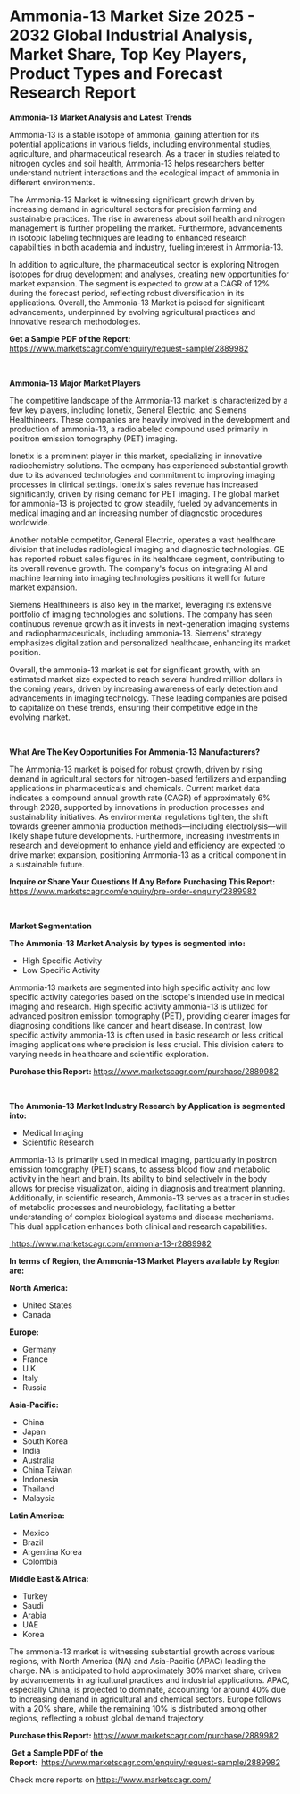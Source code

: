 <p><h1>Ammonia-13 Market Size 2025 - 2032 Global Industrial Analysis, Market Share, Top Key Players, Product Types and Forecast Research Report</h1></p><p><strong>Ammonia-13 Market Analysis and Latest Trends</strong></p>
<p><p>Ammonia-13 is a stable isotope of ammonia, gaining attention for its potential applications in various fields, including environmental studies, agriculture, and pharmaceutical research. As a tracer in studies related to nitrogen cycles and soil health, Ammonia-13 helps researchers better understand nutrient interactions and the ecological impact of ammonia in different environments. </p><p>The Ammonia-13 Market is witnessing significant growth driven by increasing demand in agricultural sectors for precision farming and sustainable practices. The rise in awareness about soil health and nitrogen management is further propelling the market. Furthermore, advancements in isotopic labeling techniques are leading to enhanced research capabilities in both academia and industry, fueling interest in Ammonia-13.</p><p>In addition to agriculture, the pharmaceutical sector is exploring Nitrogen isotopes for drug development and analyses, creating new opportunities for market expansion. The segment is expected to grow at a CAGR of 12% during the forecast period, reflecting robust diversification in its applications. Overall, the Ammonia-13 Market is poised for significant advancements, underpinned by evolving agricultural practices and innovative research methodologies.</p></p>
<p><strong>Get a Sample PDF of the Report:&nbsp;</strong> <a href="https://www.marketscagr.com/enquiry/request-sample/2889982?utm_campaign=3189&utm_medium=2&utm_source=Github&utm_content=ia&utm_term=14032025&utm_id=ammonia-13">https://www.marketscagr.com/enquiry/request-sample/2889982</a></p>
<p>&nbsp;</p>
<p><strong>Ammonia-13 Major Market Players</strong></p>
<p><p>The competitive landscape of the Ammonia-13 market is characterized by a few key players, including Ionetix, General Electric, and Siemens Healthineers. These companies are heavily involved in the development and production of ammonia-13, a radiolabeled compound used primarily in positron emission tomography (PET) imaging.</p><p>Ionetix is a prominent player in this market, specializing in innovative radiochemistry solutions. The company has experienced substantial growth due to its advanced technologies and commitment to improving imaging processes in clinical settings. Ionetix's sales revenue has increased significantly, driven by rising demand for PET imaging. The global market for ammonia-13 is projected to grow steadily, fueled by advancements in medical imaging and an increasing number of diagnostic procedures worldwide.</p><p>Another notable competitor, General Electric, operates a vast healthcare division that includes radiological imaging and diagnostic technologies. GE has reported robust sales figures in its healthcare segment, contributing to its overall revenue growth. The company's focus on integrating AI and machine learning into imaging technologies positions it well for future market expansion.</p><p>Siemens Healthineers is also key in the market, leveraging its extensive portfolio of imaging technologies and solutions. The company has seen continuous revenue growth as it invests in next-generation imaging systems and radiopharmaceuticals, including ammonia-13. Siemens' strategy emphasizes digitalization and personalized healthcare, enhancing its market position.</p><p>Overall, the ammonia-13 market is set for significant growth, with an estimated market size expected to reach several hundred million dollars in the coming years, driven by increasing awareness of early detection and advancements in imaging technology. These leading companies are poised to capitalize on these trends, ensuring their competitive edge in the evolving market.</p></p>
<p>&nbsp;</p>
<p><strong>What Are The Key Opportunities For Ammonia-13 Manufacturers?</strong></p>
<p><p>The Ammonia-13 market is poised for robust growth, driven by rising demand in agricultural sectors for nitrogen-based fertilizers and expanding applications in pharmaceuticals and chemicals. Current market data indicates a compound annual growth rate (CAGR) of approximately 6% through 2028, supported by innovations in production processes and sustainability initiatives. As environmental regulations tighten, the shift towards greener ammonia production methods—including electrolysis—will likely shape future developments. Furthermore, increasing investments in research and development to enhance yield and efficiency are expected to drive market expansion, positioning Ammonia-13 as a critical component in a sustainable future.</p></p>
<p><strong>Inquire or Share Your Questions If Any Before Purchasing This Report:</strong> <a href="https://www.marketscagr.com/enquiry/pre-order-enquiry/2889982?utm_campaign=3189&utm_medium=2&utm_source=Github&utm_content=ia&utm_term=14032025&utm_id=ammonia-13">https://www.marketscagr.com/enquiry/pre-order-enquiry/2889982</a></p>
<p>&nbsp;</p>
<p><strong>Market Segmentation</strong></p>
<p><strong>The Ammonia-13 Market Analysis by types is segmented into:</strong></p>
<p><ul><li>High Specific Activity</li><li>Low Specific Activity</li></ul></p>
<p><p>Ammonia-13 markets are segmented into high specific activity and low specific activity categories based on the isotope's intended use in medical imaging and research. High specific activity ammonia-13 is utilized for advanced positron emission tomography (PET), providing clearer images for diagnosing conditions like cancer and heart disease. In contrast, low specific activity ammonia-13 is often used in basic research or less critical imaging applications where precision is less crucial. This division caters to varying needs in healthcare and scientific exploration.</p></p>
<p><strong>Purchase this Report:&nbsp;</strong><a href="https://www.marketscagr.com/purchase/2889982?utm_campaign=3189&utm_medium=2&utm_source=Github&utm_content=ia&utm_term=14032025&utm_id=ammonia-13">https://www.marketscagr.com/purchase/2889982</a></p>
<p>&nbsp;</p>
<p><strong>The Ammonia-13 Market Industry Research by Application is segmented into:</strong></p>
<p><ul><li>Medical Imaging</li><li>Scientific Research</li></ul></p>
<p><p>Ammonia-13 is primarily used in medical imaging, particularly in positron emission tomography (PET) scans, to assess blood flow and metabolic activity in the heart and brain. Its ability to bind selectively in the body allows for precise visualization, aiding in diagnosis and treatment planning. Additionally, in scientific research, Ammonia-13 serves as a tracer in studies of metabolic processes and neurobiology, facilitating a better understanding of complex biological systems and disease mechanisms. This dual application enhances both clinical and research capabilities.</p></p>
<p><a href="https://www.marketscagr.com/ammonia-13-r2889982?utm_campaign=3189&utm_medium=2&utm_source=Github&utm_content=ia&utm_term=14032025&utm_id=ammonia-13">&nbsp;https://www.marketscagr.com/ammonia-13-r2889982</a></p>
<p><strong>In terms of Region, the Ammonia-13 Market Players available by Region are:</strong></p>
<p>
    <p> <strong> North America: </strong>
        <ul>
            <li>United States</li>
            <li>Canada</li>
        </ul>
        </p> 
    <p> <strong> Europe: </strong>
        <ul>
            <li>Germany</li>
            <li>France</li>
            <li>U.K.</li>
            <li>Italy</li>
            <li>Russia</li>
        </ul>
        </p> 
    <p> <strong> Asia-Pacific: </strong>
        <ul>
            <li>China</li>
            <li>Japan</li>
            <li>South Korea</li>
            <li>India</li>
            <li>Australia</li>
            <li>China Taiwan</li>
            <li>Indonesia</li>
            <li>Thailand</li>
            <li>Malaysia</li>
        </ul>
        </p> 
    <p> <strong> Latin America: </strong>
        <ul>
            <li>Mexico</li>
            <li>Brazil</li>
            <li>Argentina Korea</li>
            <li>Colombia</li>
        </ul>
        </p> 
    <p> <strong> Middle East & Africa: </strong>
        <ul>
            <li>Turkey</li>
            <li>Saudi</li>
            <li>Arabia</li>
            <li>UAE</li>
            <li>Korea</li>
        </ul>
    </p>
    </p>
<p><p>The ammonia-13 market is witnessing substantial growth across various regions, with North America (NA) and Asia-Pacific (APAC) leading the charge. NA is anticipated to hold approximately 30% market share, driven by advancements in agricultural practices and industrial applications. APAC, especially China, is projected to dominate, accounting for around 40% due to increasing demand in agricultural and chemical sectors. Europe follows with a 20% share, while the remaining 10% is distributed among other regions, reflecting a robust global demand trajectory.</p></p>
<p><strong>Purchase this Report: </strong><a href="https://www.marketscagr.com/purchase/2889982?utm_campaign=3189&utm_medium=2&utm_source=Github&utm_content=ia&utm_term=14032025&utm_id=ammonia-13">https://www.marketscagr.com/purchase/2889982</a></p>
<p>&nbsp;<strong>Get a Sample PDF of the Report:&nbsp;&nbsp;</strong><a href="https://www.marketscagr.com/enquiry/request-sample/2889982?utm_campaign=3189&utm_medium=2&utm_source=Github&utm_content=ia&utm_term=14032025&utm_id=ammonia-13">https://www.marketscagr.com/enquiry/request-sample/2889982</a></p>
<p><strong></strong></p>
<p>Check more reports on <a href="https://www.marketscagr.com/?utm_campaign=3189&utm_medium=2&utm_source=Github&utm_content=ia&utm_term=14032025&utm_id=ammonia-13">https://www.marketscagr.com/</a></p>